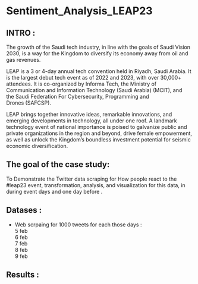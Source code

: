 # Sentiment_Analysis_LEAP23


## INTRO :

The growth of the Saudi tech industry, in line with the goals of Saudi Vision 2030, is a way for the Kingdom to diversify its economy away from oil and gas revenues.

LEAP is a 3 or 4-day annual tech convention held in Riyadh, Saudi Arabia. It is the largest debut tech event as of 2022 and 2023, with over 30,000+ attendees. It is co-organized by Informa Tech, the Ministry of Communication and Information Technology (Saudi Arabia) (MCIT), and the Saudi Federation For Cybersecurity, Programming and Drones (SAFCSP).

LEAP brings together innovative ideas, remarkable innovations, and emerging developments in technology, all under one roof. A landmark technology event of national importance is poised to galvanize public and private organizations in the region and beyond, drive female empowerment, as well as unlock the Kingdom’s boundless investment potential for seismic economic diversification.


## The goal of the case study:

To Demonstrate the Twitter data scraping for How people react to the #leap23 event, transformation, analysis, and visualization for this data, in during event days and one day before .


## Datases :

 - Web scrpaing for 1000 tweets for each those days : <br />
 5 feb <br />
 6 feb <br />
 7 feb <br />
 8 feb <br />
 9 feb <br />
 
 ## Results :
 
 
 
